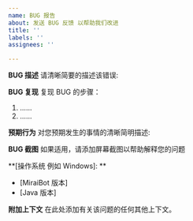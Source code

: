 ```yaml
---
name: BUG 报告
about: 发送 BUG 反馈 以帮助我们改进
title: ''
labels: ''
assignees: ''

---
```


**BUG 描述**
请清晰简要的描述该错误:

**BUG 复现**
复现 BUG 的步骤：
1. ......
2. ......

**预期行为**
对您预期发生的事情的清晰简明描述:

**BUG 截图**
如果适用，请添加屏幕截图以帮助解释您的问题

**[操作系统 例如 Windows]: **
  - [MiraiBot 版本]
  - [Java 版本]

**附加上下文**
在此处添加有关该问题的任何其他上下文。

